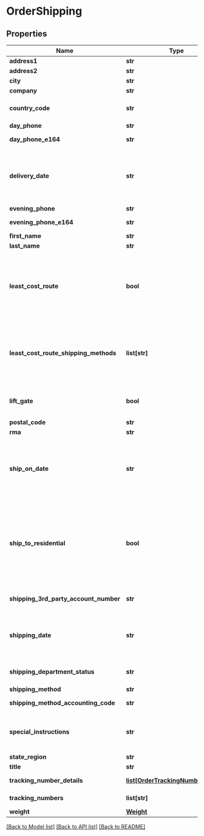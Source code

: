 # OrderShipping

## Properties
Name | Type | Description | Notes
------------ | ------------- | ------------- | -------------
**address1** | **str** | Address line 1 | [optional] 
**address2** | **str** | Address line 2 | [optional] 
**city** | **str** | City | [optional] 
**company** | **str** | Company | [optional] 
**country_code** | **str** | ISO-3166 two letter country code | [optional] 
**day_phone** | **str** | Day time phone | [optional] 
**day_phone_e164** | **str** | Day time phone (E164 format) | [optional] 
**delivery_date** | **str** | Date the customer is requesting delivery on.  Typically used for perishable product delivery. | [optional] 
**evening_phone** | **str** | Evening phone | [optional] 
**evening_phone_e164** | **str** | Evening phone (E164 format) | [optional] 
**first_name** | **str** | First name | [optional] 
**last_name** | **str** | Last name | [optional] 
**least_cost_route** | **bool** | If true, instructs UltraCart to apply the cheapest shipping method to this order.  Used only for channel partner order inserts. | [optional] 
**least_cost_route_shipping_methods** | **list[str]** | List of shipping methods to consider if least_code_route is true. Used only for channel parter order inserts. | [optional] 
**lift_gate** | **bool** | Lift gate requested (LTL shipping methods only) | [optional] 
**postal_code** | **str** | Postal code | [optional] 
**rma** | **str** | RMA number | [optional] 
**ship_on_date** | **str** | Date the customer is requesting that the order ship on.  Typically used for perishable product delivery. | [optional] 
**ship_to_residential** | **bool** | True if the shipping address is residential.  Effects the methods that are available to the customer as well as the price of the shipping method. | [optional] 
**shipping_3rd_party_account_number** | **str** | Shipping 3rd party account number | [optional] 
**shipping_date** | **str** | Date/time the order shipped on.  This date is set once the first shipment is sent to the customer. | [optional] 
**shipping_department_status** | **str** | Shipping department status | [optional] 
**shipping_method** | **str** | Shipping method | [optional] 
**shipping_method_accounting_code** | **str** | Shipping method accounting code | [optional] 
**special_instructions** | **str** | Special instructions from the customer regarding shipping | [optional] 
**state_region** | **str** | State | [optional] 
**title** | **str** | Title | [optional] 
**tracking_number_details** | [**list[OrderTrackingNumberDetails]**](OrderTrackingNumberDetails.md) | Tracking number details | [optional] 
**tracking_numbers** | **list[str]** | Tracking numbers | [optional] 
**weight** | [**Weight**](Weight.md) |  | [optional] 

[[Back to Model list]](../README.md#documentation-for-models) [[Back to API list]](../README.md#documentation-for-api-endpoints) [[Back to README]](../README.md)


